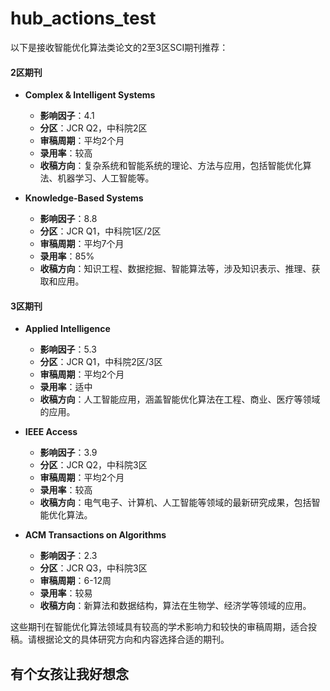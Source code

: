 # hub_actions_test
以下是接收智能优化算法类论文的2至3区SCI期刊推荐：

#### 2区期刊

- **Complex & Intelligent Systems**
  - **影响因子**：4.1
  - **分区**：JCR Q2，中科院2区
  - **审稿周期**：平均2个月
  - **录用率**：较高
  - **收稿方向**：复杂系统和智能系统的理论、方法与应用，包括智能优化算法、机器学习、人工智能等。

- **Knowledge-Based Systems**
  - **影响因子**：8.8
  - **分区**：JCR Q1，中科院1区/2区
  - **审稿周期**：平均7个月
  - **录用率**：85%
  - **收稿方向**：知识工程、数据挖掘、智能算法等，涉及知识表示、推理、获取和应用。

#### 3区期刊

- **Applied Intelligence**
  - **影响因子**：5.3
  - **分区**：JCR Q1，中科院2区/3区
  - **审稿周期**：平均2个月
  - **录用率**：适中
  - **收稿方向**：人工智能应用，涵盖智能优化算法在工程、商业、医疗等领域的应用。

- **IEEE Access**
  - **影响因子**：3.9
  - **分区**：JCR Q2，中科院3区
  - **审稿周期**：平均2个月
  - **录用率**：较高
  - **收稿方向**：电气电子、计算机、人工智能等领域的最新研究成果，包括智能优化算法。

- **ACM Transactions on Algorithms**
  - **影响因子**：2.3
  - **分区**：JCR Q3，中科院3区
  - **审稿周期**：6-12周
  - **录用率**：较易
  - **收稿方向**：新算法和数据结构，算法在生物学、经济学等领域的应用。

这些期刊在智能优化算法领域具有较高的学术影响力和较快的审稿周期，适合投稿。请根据论文的具体研究方向和内容选择合适的期刊。
## 有个女孩让我好想念
